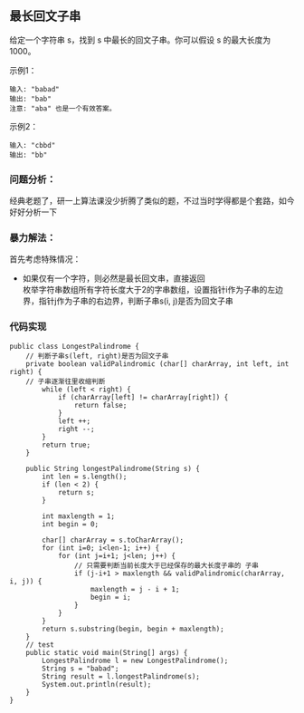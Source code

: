 ## 最长回文子串
给定一个字符串 s，找到 s 中最长的回文子串。你可以假设 s 的最大长度为 1000。

示例1：
```
输入: "babad"
输出: "bab"
注意: "aba" 也是一个有效答案。
```
示例2：
```
输入: "cbbd"
输出: "bb"
``` 
### 问题分析：  
经典老题了，研一上算法课没少折腾了类似的题，不过当时学得都是个套路，如今好好分析一下  
### 暴力解法：  
首先考虑特殊情况：  
-  如果仅有一个字符，则必然是最长回文串，直接返回  
枚举字符串数组所有字符长度大于2的字串数组，设置指针i作为子串的左边界，指针j作为子串的右边界，判断子串s(i, j)是否为回文子串  
### 代码实现  
```
public class LongestPalindrome {
    // 判断子串s(left, right)是否为回文子串
    private boolean validPalindromic (char[] charArray, int left, int right) {
    // 子串逐渐往里收缩判断
        while (left < right) {
            if (charArray[left] != charArray[right]) {
                return false;
            }
            left ++;
            right --;
        }
        return true;
    }

    public String longestPalindrome(String s) {
        int len = s.length();
        if (len < 2) {
            return s;
        }

        int maxlength = 1;
        int begin = 0;

        char[] charArray = s.toCharArray();
        for (int i=0; i<len-1; i++) {
            for (int j=i+1; j<len; j++) {
                // 只需要判断当前长度大于已经保存的最大长度子串的 子串
                if (j-i+1 > maxlength && validPalindromic(charArray, i, j)) {
                    maxlength = j - i + 1;
                    begin = i;
                }
            }
        }
        return s.substring(begin, begin + maxlength);
    }
    // test
    public static void main(String[] args) {
        LongestPalindrome l = new LongestPalindrome();
        String s = "babad";
        String result = l.longestPalindrome(s);
        System.out.println(result);
    }
}
```
